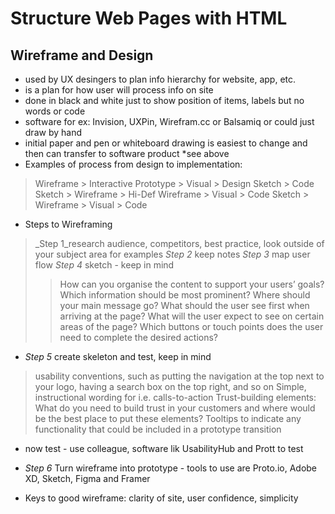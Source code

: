 # Structure Web Pages with HTML

## Wireframe and Design

- used by UX desingers to plan info hierarchy for website, app, etc.
- is a plan for how user will process info on site
- done in black and white just to show position of items, labels but no words or code
- software for ex: Invision, UXPin, Wirefram.cc or Balsamiq or could just draw by hand
- initial paper and pen or whiteboard drawing is easiest to change and then can transfer to software product *see above
- Examples of process from design to implementation:

> Wireframe > Interactive Prototype > Visual > Design
> Sketch > Code
> Sketch > Wireframe > Hi-Def Wireframe > Visual > Code
> Sketch > Wireframe > Visual > Code

- Steps to Wireframing
> _Step 1_research audience, competitors, best practice, look outside of your subject area for examples
> _Step 2_ keep notes
> _Step 3_ map user flow
> _Step 4_ sketch - keep in mind
>> How can you organise the content to support your users’ goals?
>>Which information should be most prominent? Where should your main message go? What should the user see first when arriving at the page?
>>What will the user expect to see on certain areas of the page?
>>Which buttons or touch points does the user need to complete the desired actions?
- _Step 5_ create skeleton and test, keep in mind
> usability conventions, such as putting the navigation at the top next to your logo, having a search box on the top right, and so on
> Simple, instructional wording for i.e. calls-to-action
> Trust-building elements: What do you need to build trust in your customers and where would be the best place to put these elements?
> Tooltips to indicate any functionality that could be included in a prototype transition
- now test - use colleague, software lik UsabilityHub and Prott to test
- _Step 6_ Turn wireframe into prototype - tools to use are Proto.io, Adobe XD, Sketch, Figma and Framer

- Keys to good wireframe: clarity of site, user confidence, simplicity
